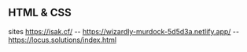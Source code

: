 ## HTML & CSS 

sites
https://isak.cf/ -- https://wizardly-murdock-5d5d3a.netlify.app/  -- https://locus.solutions/index.html
                    

